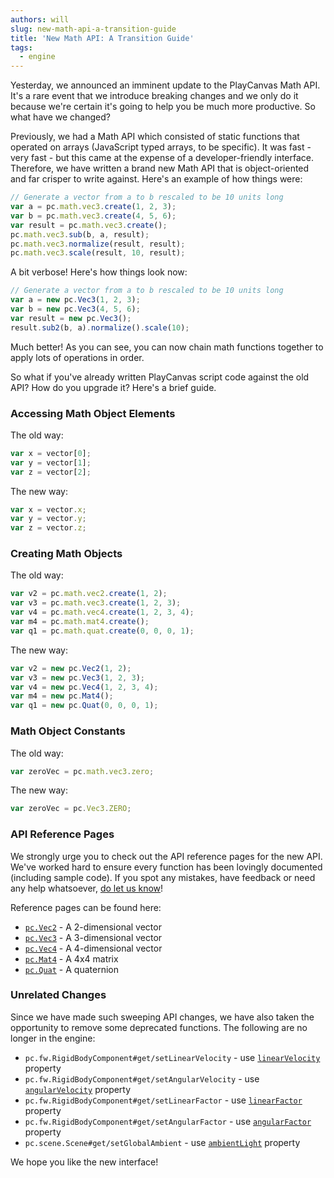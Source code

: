 ```yaml
---
authors: will
slug: new-math-api-a-transition-guide
title: 'New Math API: A Transition Guide'
tags:
  - engine
---
```


Yesterday, we announced an imminent update to the PlayCanvas Math API. It's a rare event that we introduce breaking changes and we only do it because we're certain it's going to help you be much more productive. So what have we changed?

<!-- truncate -->

Previously, we had a Math API which consisted of static functions that operated on arrays (JavaScript typed arrays, to be specific). It was fast - very fast - but this came at the expense of a developer-friendly interface. Therefore, we have written a brand new Math API that is object-oriented and far crisper to write against. Here's an example of how things were:

```javascript
// Generate a vector from a to b rescaled to be 10 units long
var a = pc.math.vec3.create(1, 2, 3);
var b = pc.math.vec3.create(4, 5, 6);
var result = pc.math.vec3.create();
pc.math.vec3.sub(b, a, result);
pc.math.vec3.normalize(result, result);
pc.math.vec3.scale(result, 10, result);
```

A bit verbose! Here's how things look now:

```javascript
// Generate a vector from a to b rescaled to be 10 units long
var a = new pc.Vec3(1, 2, 3);
var b = new pc.Vec3(4, 5, 6);
var result = new pc.Vec3();
result.sub2(b, a).normalize().scale(10);
```

Much better! As you can see, you can now chain math functions together to apply lots of operations in order.

So what if you've already written PlayCanvas script code against the old API? How do you upgrade it? Here's a brief guide.

### Accessing Math Object Elements

The old way:

```javascript
var x = vector[0];
var y = vector[1];
var z = vector[2];
```

The new way:

```javascript
var x = vector.x;
var y = vector.y;
var z = vector.z;
```

### Creating Math Objects

The old way:

```javascript
var v2 = pc.math.vec2.create(1, 2);
var v3 = pc.math.vec3.create(1, 2, 3);
var v4 = pc.math.vec4.create(1, 2, 3, 4);
var m4 = pc.math.mat4.create();
var q1 = pc.math.quat.create(0, 0, 0, 1);
```

The new way:

```javascript
var v2 = new pc.Vec2(1, 2);
var v3 = new pc.Vec3(1, 2, 3);
var v4 = new pc.Vec4(1, 2, 3, 4);
var m4 = new pc.Mat4();
var q1 = new pc.Quat(0, 0, 0, 1);
```

### Math Object Constants

The old way:

```javascript
var zeroVec = pc.math.vec3.zero;
```

The new way:

```javascript
var zeroVec = pc.Vec3.ZERO;
```

### API Reference Pages

We strongly urge you to check out the API reference pages for the new API. We've worked hard to ensure every function has been lovingly documented (including sample code). If you spot any mistakes, have feedback or need any help whatsoever, [do let us know](https://forum.playcanvas.com)!

Reference pages can be found here:

- [`pc.Vec2`](https://api.playcanvas.com/engine/classes/Vec2.html) - A 2-dimensional vector
- [`pc.Vec3`](https://api.playcanvas.com/engine/classes/Vec3.html) - A 3-dimensional vector
- [`pc.Vec4`](https://api.playcanvas.com/engine/classes/Vec4.html) - A 4-dimensional vector
- [`pc.Mat4`](https://api.playcanvas.com/engine/classes/Mat4.html) - A 4x4 matrix
- [`pc.Quat`](https://api.playcanvas.com/engine/classes/Quat.html) - A quaternion

### Unrelated Changes

Since we have made such sweeping API changes, we have also taken the opportunity to remove some deprecated functions. The following are no longer in the engine:

- `pc.fw.RigidBodyComponent#get/setLinearVelocity` - use [`linearVelocity`](https://api.playcanvas.com/engine/classes/RigidBodyComponent.html#linearvelocity) property
- `pc.fw.RigidBodyComponent#get/setAngularVelocity` - use [`angularVelocity`](https://api.playcanvas.com/engine/classes/RigidBodyComponent.html#angularvelocity) property
- `pc.fw.RigidBodyComponent#get/setLinearFactor` - use [`linearFactor`](https://api.playcanvas.com/engine/classes/RigidBodyComponent.html#linearfactor) property
- `pc.fw.RigidBodyComponent#get/setAngularFactor` - use [`angularFactor`](https://api.playcanvas.com/engine/classes/RigidBodyComponent.html#angularfactor) property
- `pc.scene.Scene#get/setGlobalAmbient` - use [`ambientLight`](https://api.playcanvas.com/engine/classes/Scene.html#ambientlight) property

We hope you like the new interface!
